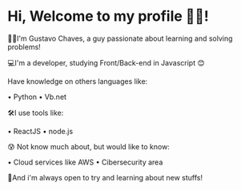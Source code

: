 # Hi, Welcome to my profile 👋😆!

🧑🏻I'm Gustavo Chaves, a guy passionate about learning and solving problems!

💻I'm a developer, studying Front/Back-end in Javascript 😊

Have knowledge on others languages like: 

  • Python 
  • Vb.net 

🛠I use tools like: 

  • ReactJS 
  • node.js 

😰 Not know much about, but would like to know: 

  • Cloud services like AWS 
  • Cibersecurity area

📍And i'm always open to try and learning about new stuffs!
